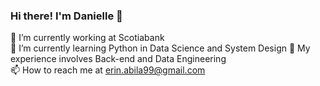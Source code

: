 ### Hi there! I'm Danielle 👋  

<!--
**erinabila/erinabila** is a ✨ _special_ ✨ repository because its `README.md` (this file) appears on your GitHub profile.
Here are some ideas to get you started:
- 🔭 I’m currently working on ...
- 🌱 I’m currently learning ...
- 👯 I’m looking to collaborate on ...
- 🤔 I’m looking for help with ...
- 💬 Ask me about ...
- 📫 How to reach me: ...
- 😄 Pronouns: ...
- ⚡ Fun fact: ...
-->
🔭 I’m currently working at Scotiabank   
🌱 I’m currently learning Python in Data Science and System Design
🤔 My experience involves Back-end and Data Engineering  
📫 How to reach me at erin.abila99@gmail.com  
